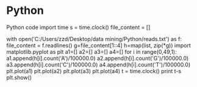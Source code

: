 # Python
Python code
import time
s = time.clock()
file_content = []

with open('C:/Users/zzd/Desktop/data mining/Python/reads.txt') as f:
    file_content = f.readlines()
g=file_content[1::4]
h=map(list, zip(*g))
import matplotlib.pyplot as plt
a1=[]
a2=[]
a3=[]
a4=[]
for i in range(0,49,1):
    a1.append(h[i].count('A')/100000.0)
    a2.append(h[i].count('G')/100000.0)
    a3.append(h[i].count('C')/100000.0)
    a4.append(h[i].count('T')/100000.0)
plt.plot(a1)
plt.plot(a2)
plt.plot(a3)
plt.plot(a4)
t = time.clock()
print t-s
plt.show()
